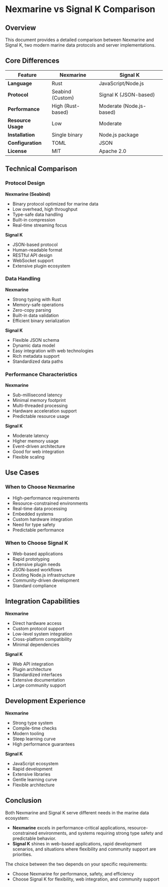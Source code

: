 # Nexmarine vs Signal K Comparison

## Overview

This document provides a detailed comparison between Nexmarine and Signal K, two modern marine data protocols and server implementations.

## Core Differences

| Feature | Nexmarine | Signal K |
|---------|-----------|----------|
| **Language** | Rust | JavaScript/Node.js |
| **Protocol** | Seabind (Custom) | Signal K (JSON-based) |
| **Performance** | High (Rust-based) | Moderate (Node.js-based) |
| **Resource Usage** | Low | Moderate |
| **Installation** | Single binary | Node.js package |
| **Configuration** | TOML | JSON |
| **License** | MIT | Apache 2.0 |

## Technical Comparison

### Protocol Design

**Nexmarine (Seabind)**
- Binary protocol optimized for marine data
- Low overhead, high throughput
- Type-safe data handling
- Built-in compression
- Real-time streaming focus

**Signal K**
- JSON-based protocol
- Human-readable format
- RESTful API design
- WebSocket support
- Extensive plugin ecosystem

### Data Handling

**Nexmarine**
- Strong typing with Rust
- Memory-safe operations
- Zero-copy parsing
- Built-in data validation
- Efficient binary serialization

**Signal K**
- Flexible JSON schema
- Dynamic data model
- Easy integration with web technologies
- Rich metadata support
- Standardized data paths

### Performance Characteristics

**Nexmarine**
- Sub-millisecond latency
- Minimal memory footprint
- Multi-threaded processing
- Hardware acceleration support
- Predictable resource usage

**Signal K**
- Moderate latency
- Higher memory usage
- Event-driven architecture
- Good for web integration
- Flexible scaling

## Use Cases

### When to Choose Nexmarine

- High-performance requirements
- Resource-constrained environments
- Real-time data processing
- Embedded systems
- Custom hardware integration
- Need for type safety
- Predictable performance

### When to Choose Signal K

- Web-based applications
- Rapid prototyping
- Extensive plugin needs
- JSON-based workflows
- Existing Node.js infrastructure
- Community-driven development
- Standard compliance

## Integration Capabilities

**Nexmarine**
- Direct hardware access
- Custom protocol support
- Low-level system integration
- Cross-platform compatibility
- Minimal dependencies

**Signal K**
- Web API integration
- Plugin architecture
- Standardized interfaces
- Extensive documentation
- Large community support

## Development Experience

**Nexmarine**
- Strong type system
- Compile-time checks
- Modern tooling
- Steep learning curve
- High performance guarantees

**Signal K**
- JavaScript ecosystem
- Rapid development
- Extensive libraries
- Gentle learning curve
- Flexible architecture

## Conclusion

Both Nexmarine and Signal K serve different needs in the marine data ecosystem:

- **Nexmarine** excels in performance-critical applications, resource-constrained environments, and systems requiring strong type safety and predictable behavior.
- **Signal K** shines in web-based applications, rapid development scenarios, and situations where flexibility and community support are priorities.

The choice between the two depends on your specific requirements:
- Choose Nexmarine for performance, safety, and efficiency
- Choose Signal K for flexibility, web integration, and community support 